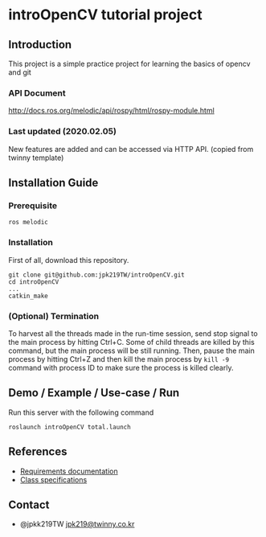 
# introOpenCV tutorial project
## Introduction
This project is a simple practice project for learning the basics of opencv and git

### API Document
http://docs.ros.org/melodic/api/rospy/html/rospy-module.html


### Last updated (2020.02.05)
New features are added and can be accessed via HTTP API. (copied from twinny template)

## Installation Guide

### Prerequisite
```
ros melodic
```
### Installation
First of all, download this repository.
```
git clone git@github.com:jpk219TW/introOpenCV.git
cd introOpenCV
...
catkin_make
```
### (Optional) Termination
To harvest all the threads made in the run-time session, send stop signal to the main process by hitting Ctrl+C. Some of child threads are killed by this command, but the main process will be still running. Then, pause the main process by hitting Ctrl+Z and then kill the main process by ```kill -9``` command with process ID to make sure the process is killed clearly.

## Demo / Example / Use-case / Run
Run this server with the following command
```
roslaunch introOpenCV total.launch
```

## References
* [Requirements documentation]()
* [Class specifications]()

## Contact
* @jpkk219TW jpk219@twinny.co.kr

